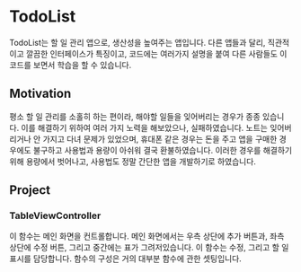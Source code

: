 # TodoList
TodoList는 할 일 관리 앱으로, 생산성을 높여주는 앱입니다. 다른 앱들과 달리, 직관적이고 깔끔한 인터페이스가 특징이고, 코드에는 여러가지 설명을 붙여 다른 사람들도 이 코드를 보면서 학습을 할 수 있습니다.


## Motivation
평소 할 일 관리를 소홀히 하는 편이라, 해야할 일들을 잊어버리는 경우가 종종 있습니다.
이를 해결하기 위하여 여러 가지 노력을 해보았으나, 실패하였습니다.
노트는 잊어버리거나 안 가지고 다녀 문제가 있었으며,
휴대폰 같은 경우는 돈을 주고 앱을 구매한 경우에도 불구하고 사용법과 용량이 아쉬워 결국 환불하였습니다.
이러한 경우를 해결하기 위해 용량에서 벗어나고, 사용법도 정말 간단한 앱을 개발하기로 하였습니다.


## Project
### TableViewController
이 함수는 메인 화면을 컨트롤합니다. 메인 화면에서는 우측 상단에 추가 버튼과, 좌측 상단에 수정 버튼, 그리고 중간에는 표가 그려저있습니다. 이 함수는 수정, 그리고 할 일 표시를 담당합니다. 함수의 구성은 거의 대부분 함수에 관한 셋팅입니다.
